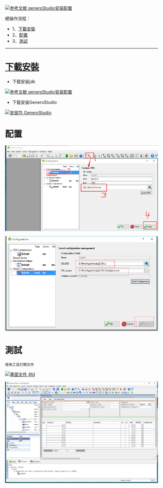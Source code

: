 [![](https://img.shields.io/badge/参考文献-generoStudio安装配置-yellow.svg "参考文献 generoStudio安装配置")](https://wenku.baidu.com/view/7894477402768e9951e738a5.html)

總操作流程：
- 1、[下載安裝](#gbl-01)
- 2、[配置](#gbl-02)
- 3、[測試](#gbl-03)
***

# <a name="gbl-01" href="#" >下載安裝</a>

- 下载安装jdk

[![](https://img.shields.io/badge/参考文献-generoStudio安装配置-yellow.svg "参考文献 generoStudio安装配置")](https://github.com/OurNotes/CCN/blob/master/6.%E5%90%8E%E5%8F%B0/1.java/1.java%E4%B9%8B%E5%BC%80%E5%8F%91%E5%B7%A5%E5%85%B7/1.JDK/1-JDK%E4%B9%8B%E4%B8%8B%E8%BD%BD%E4%B8%8E%E9%85%8D%E7%BD%AE.md)

- 下载安装GeneroStudio

[![](https://img.shields.io/badge/安装包-GeneroStudio-green.svg "安装包 GeneroStudio")](https://pan.baidu.com/s/1UjRZ1LoLjmjdM4plC2iVzw)


# 配置
![](image/5-1.png)

![](image/5-2.png)

# 測試

`使用工具打開文件`

[![](https://img.shields.io/badge/畫面文件-4fd-green.svg "畫面文件 4fd")](https://pan.baidu.com/s/1lHX6KgGgCwjOwDahRVFpsQ)

![](image/5-3.png)